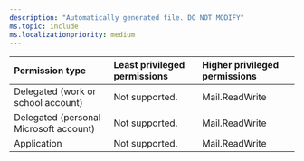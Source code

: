 ```yaml
---
description: "Automatically generated file. DO NOT MODIFY"
ms.topic: include
ms.localizationpriority: medium
---
```


|Permission type|Least privileged permissions|Higher privileged permissions|
|:---|:---|:---|
|Delegated (work or school account)|Not supported.|Mail.ReadWrite|
|Delegated (personal Microsoft account)|Not supported.|Mail.ReadWrite|
|Application|Not supported.|Mail.ReadWrite|

